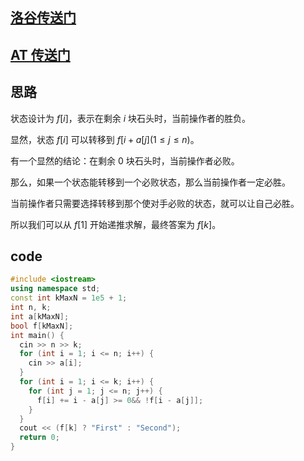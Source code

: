 ## [洛谷传送门](https://www.luogu.com.cn/problem/AT4532)
## [AT 传送门](https://atcoder.jp/contests/dp/tasks/dp_k)
## 思路
状态设计为 $f[i]$，表示在剩余 $i$ 块石头时，当前操作者的胜负。

显然，状态 $f[i]$ 可以转移到 $f[i + a[j] (1 \leqslant j \leqslant n)$。

有一个显然的结论：在剩余 $0$ 块石头时，当前操作者必败。

那么，如果一个状态能转移到一个必败状态，那么当前操作者一定必胜。

当前操作者只需要选择转移到那个使对手必败的状态，就可以让自己必胜。

所以我们可以从 $f[1]$ 开始递推求解，最终答案为 $f[k]$。
## code
~~~cpp
#include <iostream>
using namespace std;
const int kMaxN = 1e5 + 1;
int n, k;
int a[kMaxN];
bool f[kMaxN];
int main() {
  cin >> n >> k;
  for (int i = 1; i <= n; i++) {
    cin >> a[i];
  }
  for (int i = 1; i <= k; i++) {
    for (int j = 1; j <= n; j++) {
      f[i] += i - a[j] >= 0&& !f[i - a[j]];
    }
  }
  cout << (f[k] ? "First" : "Second");
  return 0;
}
~~~